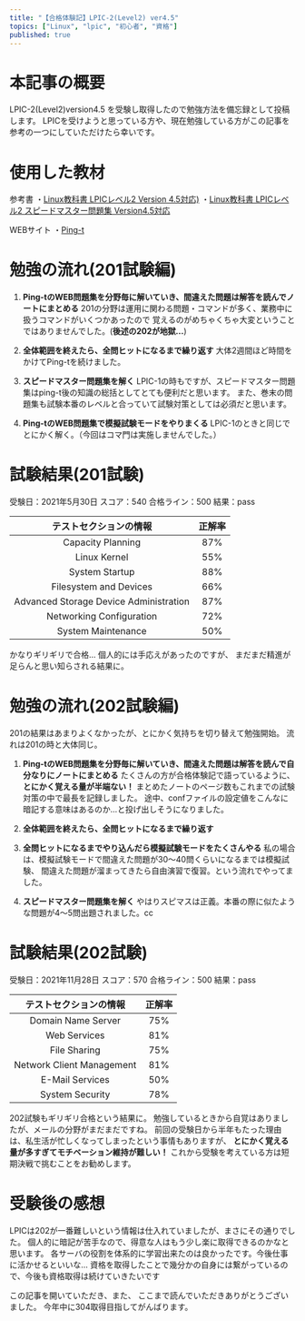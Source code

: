 ```yaml
---
title: "【合格体験記】LPIC-2(Level2) ver4.5"
topics: ["Linux", "lpic", "初心者", "資格"]
published: true
---
```


# 本記事の概要

LPIC-2(Level2)version4.5 を受験し取得したので勉強方法を備忘録として投稿します。
LPICを受けようと思っている方や、現在勉強している方がこの記事を参考の一つにしていただけたら幸いです。

# 使用した教材

参考書
・[Linux教科書 LPICレベル2 Version 4.5対応)](https://www.amazon.co.jp/Linux%E6%95%99%E7%A7%91%E6%9B%B8-LPIC%E3%83%AC%E3%83%99%E3%83%AB2-Version-4-5%E5%AF%BE%E5%BF%9C-%E4%B8%AD%E5%B3%B6/dp/4798151254/ref=sr_1_4?__mk_ja_JP=%E3%82%AB%E3%82%BF%E3%82%AB%E3%83%8A&keywords=lpic+%E3%81%82%E3%81%9A%E3%81%8D&qid=1638234149&sr=8-4)
・[Linux教科書 LPICレベル2 スピードマスター問題集 Version4.5対応](https://www.amazon.co.jp/Linux%E6%95%99%E7%A7%91%E6%9B%B8-LPIC%E3%83%AC%E3%83%99%E3%83%AB2-%E3%82%B9%E3%83%94%E3%83%BC%E3%83%89%E3%83%9E%E3%82%B9%E3%82%BF%E3%83%BC%E5%95%8F%E9%A1%8C%E9%9B%86-Version4-5%E5%AF%BE%E5%BF%9C-%E6%9C%89%E9%99%90%E4%BC%9A%E7%A4%BE%E3%83%8A%E3%83%AC%E3%83%83%E3%82%B8%E3%83%87%E3%82%B6%E3%82%A4%E3%83%B3/dp/4798151238/ref=sr_1_2?__mk_ja_JP=%E3%82%AB%E3%82%BF%E3%82%AB%E3%83%8A&crid=29WIRZJ1B22OD&keywords=lpic+%E3%82%B9%E3%83%94%E3%83%BC%E3%83%89%E3%83%9E%E3%82%B9%E3%82%BF%E3%83%BC&qid=1638233176&sprefix=lpic+%E3%81%99%E3%81%B4%2Caps%2C273&sr=8-2)

WEBサイト
・[Ping-t](https://ping-t.com/)

# 勉強の流れ(201試験編)

1. **Ping-tのWEB問題集を分野毎に解いていき、間違えた問題は解答を読んでノートにまとめる**
201の分野は運用に関わる問題・コマンドが多く、業務中に扱うコマンドがいくつかあったので
覚えるのがめちゃくちゃ大変ということではありませんでした。(**後述の202が地獄...**)

1. **全体範囲を終えたら、全問ヒットになるまで繰り返す**
大体2週間ほど時間をかけてPing-tを続けました。

1. **スピードマスター問題集を解く**
LPIC-1の時もですが、スピードマスター問題集はping-t後の知識の総括としてとても便利だと思います。
また、巻末の問題集も試験本番のレベルと合っていて試験対策としては必須だと思います。

1. **Ping-tのWEB問題集で模擬試験モードをやりまくる**
LPIC-1のときと同じでとにかく解く。（今回はコマ門は実施しませんでした。）

# 試験結果(201試験)

受験日：2021年5月30日
スコア：540
合格ライン：500
結果：pass

| テストセクションの情報 | 正解率 |
|:-:|:-:|
|  Capacity Planning |  87% |
|  Linux Kernel |  55% |
| System Startup  |  88% |
|  Filesystem and Devices |  66% |
| Advanced Storage Device Administration  |  87% |
|  Networking Configuration | 72%  |
| System Maintenance  |  50% |

かなりギリギリで合格...
個人的には手応えがあったのですが、
まだまだ精進が足らんと思い知らされる結果に。

# 勉強の流れ(202試験編)

201の結果はあまりよくなかったが、とにかく気持ちを切り替えて勉強開始。
流れは201の時と大体同じ。

1. **Ping-tのWEB問題集を分野毎に解いていき、間違えた問題は解答を読んで自分なりにノートにまとめる**
たくさんの方が合格体験記で語っているように、**とにかく覚える量が半端ない！**
まとめたノートのページ数もこれまでの試験対策の中で最長を記録しました。
途中、confファイルの設定値をこんなに暗記する意味はあるのか...と投げ出しそうになりました。

1. **全体範囲を終えたら、全問ヒットになるまで繰り返す**

1. **全問ヒットになるまでやり込んだら模擬試験モードをたくさんやる**
私の場合は、模擬試験モードで間違えた問題が30～40問くらいになるまでは模擬試験、
間違えた問題が溜まってきたら自由演習で復習。という流れでやってました。

1. **スピードマスター問題集を解く**
やはりスピマスは正義。本番の際に似たような問題が4～5問出題されました。cc

# 試験結果(202試験)

受験日：2021年11月28日
スコア：570
合格ライン：500
結果：pass

| テストセクションの情報 | 正解率 |
|:-:|:-:|
| Domain Name Server  |75%   |
| Web Services  | 81%  |
|  File Sharing |  75% |
|  Network Client Management |  81%|
| E-Mail Services  |  50%|
|   System Security| 78%|

202試験もギリギリ合格という結果に。
勉強しているときから自覚はありましたが、メールの分野がまだまだですね。
前回の受験日から半年もたった理由は、私生活が忙しくなってしまったという事情もありますが、
**とにかく覚える量が多すぎてモチベーション維持が難しい！**
これから受験を考えている方は短期決戦で挑むことをお勧めします。

# 受験後の感想

LPICは202が一番難しいという情報は仕入れていましたが、まさにその通りでした。
個人的に暗記が苦手なので、得意な人はもう少し楽に取得できるのかなと思います。
各サーバの役割を体系的に学習出来たのは良かったです。今後仕事に活かせるといいな...
資格を取得したことで幾分かの自身には繋がっているので、今後も資格取得は続けていきたいです

この記事を開いていただき、また、
ここまで読んでいただきありがとうございました。
今年中に304取得目指してがんばります。
